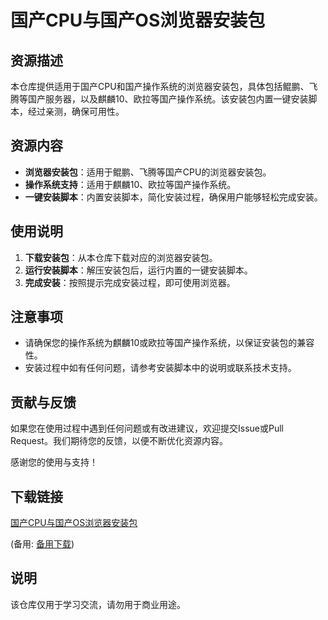 # 国产CPU与国产OS浏览器安装包

## 资源描述

本仓库提供适用于国产CPU和国产操作系统的浏览器安装包，具体包括鲲鹏、飞腾等国产服务器，以及麒麟10、欧拉等国产操作系统。该安装包内置一键安装脚本，经过亲测，确保可用性。

## 资源内容

- **浏览器安装包**：适用于鲲鹏、飞腾等国产CPU的浏览器安装包。
- **操作系统支持**：适用于麒麟10、欧拉等国产操作系统。
- **一键安装脚本**：内置安装脚本，简化安装过程，确保用户能够轻松完成安装。

## 使用说明

1. **下载安装包**：从本仓库下载对应的浏览器安装包。
2. **运行安装脚本**：解压安装包后，运行内置的一键安装脚本。
3. **完成安装**：按照提示完成安装过程，即可使用浏览器。

## 注意事项

- 请确保您的操作系统为麒麟10或欧拉等国产操作系统，以保证安装包的兼容性。
- 安装过程中如有任何问题，请参考安装脚本中的说明或联系技术支持。

## 贡献与反馈

如果您在使用过程中遇到任何问题或有改进建议，欢迎提交Issue或Pull Request。我们期待您的反馈，以便不断优化资源内容。

感谢您的使用与支持！

## 下载链接
[国产CPU与国产OS浏览器安装包](https://pan.quark.cn/s/5fa6e762b674) 

(备用: [备用下载](https://pan.baidu.com/s/1jcI3K-4ok6VvzDIzWIgvfQ?pwd=1234))

## 说明

该仓库仅用于学习交流，请勿用于商业用途。
